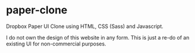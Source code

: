 # paper-clone
Dropbox Paper UI Clone using HTML, CSS (Sass) and Javascript.

I do not own the design of this website in any form. This is just a re-do of an existing UI for non-commercial purposes.
